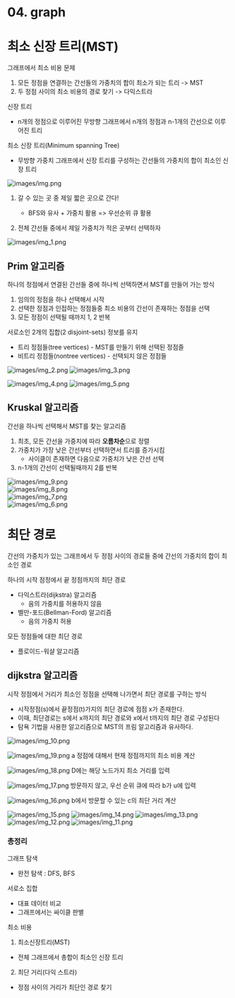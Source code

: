 # 04. graph 
# 최소 신장 트리(MST)
그래프에서 최소 비용 문제
1. 모든 정점을 연결하는 간선들의 가중치의 합이 최소가 되는 트리 -> MST
2. 두 정점 사이의 최소 비용의 경로 찾기 -> 다익스트라

신장 트리
- n개의 정점으로 이루어진 무방향 그래프에서 n개의 정점과 n-1개의 간선으로 이루어진 트리

최소 신장 트리(Minimum spanning Tree)
- 무방향 가중치 그래프에서 신장 트리를 구성하는 간선들의 가중치의 합이 최소인 신장 트리

![images/img.png](images/img.png)
1) 갈 수 있는 곳 중 제일 짧은 곳으로 간다! 
    - BFS와 유사 + 가중치 활용 => 우선순위 큐 활용
    
2) 전체 간선들 중에서 제일 가중치가 적은 곳부터 선택하자

![images/img_1.png](images/img_1.png)

## Prim 알고리즘
하나의 정점에서 연결된 간선들 중에 하나씩 선택하면서 MST를 만들어 가는 방식
1. 임의의 정점을 하나 선택해서 시작
2. 선택한 정점과 인접하는 정점들중 최소 비용의 간선이 존재하는 정점을 선택
3. 모든 정점이 선택될 때까지 1, 2 반복

서로소인 2개의 집합(2 disjoint-sets) 정보를 유지
- 트리 정점들(tree vertices) - MST를 만들기 위해 선택된 정점즐
- 비트리 정점들(nontree vertices) - 선택되지 않은 정점들

![images/img_2.png](images/img_2.png)
![images/img_3.png](images/img_3.png)

![images/img_4.png](images/img_4.png)
![images/img_5.png](images/img_5.png)

## Kruskal 알고리즘
간선을 하나씩 선택해서 MST를 찾는 알고리즘
1. 최초, 모든 간선을 가중치에 따라 **오름차순**으로 정렬
2. 가중치가 가장 낮은 간선부터 선택하면서 트리를 증가시킴
   - 사이클이 존재하면 다음으로 가중치가 낮은 간선 선택
3. n-1개의 간선이 선택될때까지 2를 반복

![images/img_9.png](images/img_9.png)  
![images/img_8.png](images/img_8.png)  
![images/img_7.png](images/img_7.png)  
![images/img_6.png](images/img_6.png)  

# 최단 경로
간선의 가중치가 있는 그래프에서 두 정점 사이의 경로들 중에 간선의 가중치의 합이 최소인 경로

하나의 시작 점정에서 끝 정점까지의 최단 경로
- 다익스트라(dijkstra) 알고리즘
   - 음의 가중치를 허용하지 않음
- 벨만-포드(Bellman-Ford) 알고리즘
   - 음의 가중치 허용
   
모든 정점들에 대한 최단 경로
- 플로이드-워샬 알고리즘

## dijkstra 알고리즘
시작 정점에서 거리가 최소인 정점을 선택해 나가면서 최단 경로를 구하는 방식

- 시작정점(s)에서 끝정점(t)가지의 최단 경로에 점점 x가 존재한다.
- 이때, 최단경로는 s에서 x까지의 최단 경로와 x에서 t까지의 최단 경로 구성된다
- 탐욕 기법을 사용한 알고리즘으로 MST의 프림 알고리즘과 유사하다.

![images/img_10.png](images/img_10.png)


![images/img_19.png](images/img_19.png)
a 정점에 대해서 현재 정점까지의 최소 비용 계산

![images/img_18.png](images/img_18.png)
D에는 해당 노드가지 최소 거리를 입력

![images/img_17.png](images/img_17.png)
방문하지 않고, 우선 순위 큐에 따라 b가 u에 입력

![images/img_16.png](images/img_16.png)
b에서 방문할 수 있는 c의 최단 거리 계산

![images/img_15.png](images/img_15.png)
![images/img_14.png](images/img_14.png)
![images/img_13.png](images/img_13.png)
![images/img_12.png](images/img_12.png)
![images/img_11.png](images/img_11.png)

### 총정리
그래프 탐색
- 완전 탐색 : DFS, BFS

서로소 집합
- 대표 데이터 비교
- 그래프에서는 싸이클 판별

최소 비용
1. 최소신장트리(MST)
- 전체 그래프에서 총합이 최소인 신장 트리

2. 최단 거리(다익 스트라)
- 정점 사이의 거리가 최단인 경로 찾기